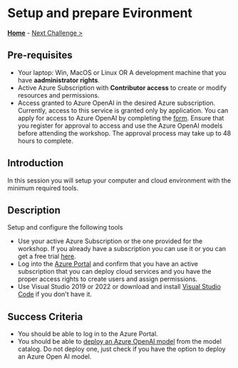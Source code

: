 # Setup and prepare Evironment

**[Home](../README.md)** - [Next Challenge >](./Challenge-01.md)

## Pre-requisites

- Your laptop: Win, MacOS or Linux OR A development machine that you have **aadministrator rights**.
- Active Azure Subscription with **Contributor access** to create or modify resources and permissions.
- Access granted to Azure OpenAI in the desired Azure subscription.
Currently, access to this service is granted only by application. You can apply for access to Azure OpenAI by completing the [form](https://aka.ms/oai/access). Ensure that you register for approval to access and use the Azure OpenAI models before attending the workshop. The approval process may take up to 48 hours to complete.

## Introduction

In this session you will setup your computer and cloud environment with the minimum required tools.

## Description

Setup and configure the following tools

- Use your active Azure Subscription or the one provided for the workshop. If you already have a subscription you can use it or you can get a free trial [here](https://azure.microsoft.com/free/).
- Log into the [Azure Portal](https://portal.azure.com) and confirm that you have an active subscription that you can deploy cloud services and you have the proper access rights to create users and assign permissions.
- Use Visual Studio 2019 or 2022 or download and install [Visual Studio Code](https://code.visualstudio.com) if you don't have it.

## Success Criteria

- You should be able to log in to the Azure Portal.
- You should be able to [deploy an Azure OpenAI model](https://learn.microsoft.com/en-us/azure/ai-studio/how-to/deploy-models-openai#deploy-an-azure-openai-model-from-the-model-catalog) from the model catalog. Do not deploy one, just check if you have the option to deploy an Azure Open AI model.
